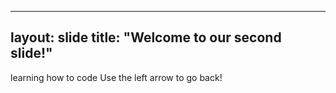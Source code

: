 
---
layout: slide
title: "Welcome to our second slide!"
---
learning how to code
Use the left arrow to go back!
